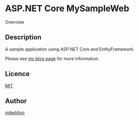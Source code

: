 ASP.NET Core MySampleWeb
====

Overview

## Description
A sample application using ASP.NET Core and EntityFramework.

Please see [my blog page](http://blog.makotoishida.com/2017/04/aspnet-coreentityframeworkweb-api.html) for more information.

## Licence

[MIT](https://github.com/mikehibm/AspNetCore-MySampleWeb/blob/master/LICENSE.txt)

## Author

[mikehibm](https://github.com/mikehibm)
